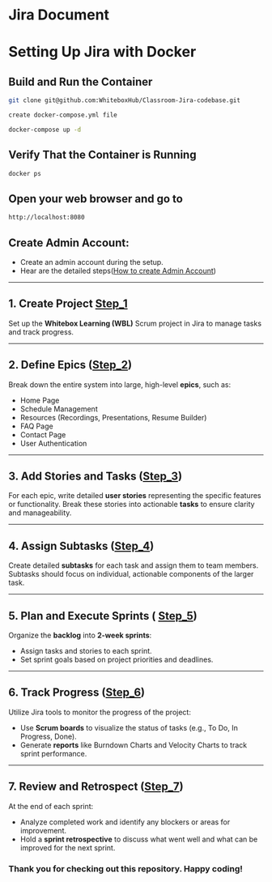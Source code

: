 # Jira Document
# Setting Up Jira with Docker
## Build and Run the Container
``` bash
git clone git@github.com:WhiteboxHub/Classroom-Jira-codebase.git

create docker-compose.yml file 

docker-compose up -d
```

## Verify That the Container is Running
```bash
docker ps
```
## Open your web browser and go to
```bash
http://localhost:8080
```
## **Create Admin Account:**
   - Create an admin account during the setup.
   - Hear are the detailed steps([How to create Admin Account](Jira_docker_setup.md))
   

---

## 1. Create Project [Step_1](Steps/Step_1.md)
Set up the **Whitebox Learning (WBL)** Scrum project in Jira to manage tasks and track progress.

---

## 2. Define Epics ([Step_2](Steps/Step_2.md))
Break down the entire system into large, high-level **epics**, such as:
- Home Page
- Schedule Management
- Resources (Recordings, Presentations, Resume Builder)
- FAQ Page
- Contact Page
- User Authentication

 
---

## 3. Add Stories and Tasks ([Step_3](Steps/Step_3.md))
For each epic, write detailed **user stories** representing the specific features or functionality. Break these stories into actionable **tasks** to ensure clarity and manageability.

 
---

## 4. Assign Subtasks ([Step_4](Steps/Step_4.md))
Create detailed **subtasks** for each task and assign them to team members. Subtasks should focus on individual, actionable components of the larger task.
 
---

## 5. Plan and Execute Sprints ( [Step_5](Steps/Step_5.md))
Organize the **backlog** into **2-week sprints**:
- Assign tasks and stories to each sprint.
- Set sprint goals based on project priorities and deadlines.

---

## 6. Track Progress  ([Step_6](Steps/Step_6.md))
Utilize Jira tools to monitor the progress of the project:
- Use **Scrum boards** to visualize the status of tasks (e.g., To Do, In Progress, Done).
- Generate **reports** like Burndown Charts and Velocity Charts to track sprint performance.


---

## 7. Review and Retrospect ([Step_7](steps/Step_7.md))
At the end of each sprint:
- Analyze completed work and identify any blockers or areas for improvement.
- Hold a **sprint retrospective** to discuss what went well and what can be improved for the next sprint.
 



### Thank you for checking out this repository. Happy coding!